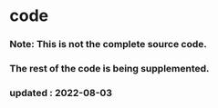 # code

### 
### Note: This is not the complete source code. 
### The rest of the code is being supplemented. 

### updated : 2022-08-03

